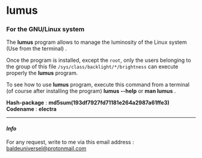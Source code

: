 # lumus 

###  For the GNU/Linux system

The **lumus** program allows to manage the luminosity of the Linux system (Use from the  terminal) .


Once the program is installed, except the `root`, only the users belonging to the group
of this file `/sys/class/backlight/*/brightness` can execute properly the 
**lumus** program.


To see how to use **lumus** program, execute this command from a terminal (of course after installing the program) 
**lumus --help** or **man lumus** .


**Hash-package** : **md5sum(193df7927fd71181e264a2987a61ffe3)**
<br />
**Codename** : **electra**


---
#### *Info*
For any request, write to me via this email address : 
[baldeuniversel@protonmail.com](mailto:baldeuniversel@protonmail.com)
